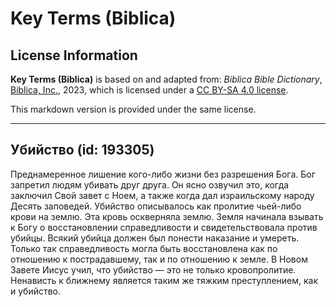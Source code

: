 # Key Terms (Biblica)

## License Information

**Key Terms (Biblica)** is based on and adapted from: _Biblica Bible Dictionary_, [Biblica, Inc.](https://www.biblica.com/), 2023, which is licensed under a [CC BY-SA 4.0 license](https://creativecommons.org/licenses/by-sa/4.0/legalcode.en).

This markdown version is provided under the same license.



--------------------------------

## Убийство (id: 193305)

Преднамеренное лишение кого\-либо жизни без разрешения Бога. Бог запретил людям убивать друг друга. Он ясно озвучил это, когда заключил Свой завет с Ноем, а также когда дал израильскому народу Десять заповедей. Убийство описывалось как пролитие чьей\-либо крови на землю. Эта кровь оскверняла землю. Земля начинала взывать к Богу о восстановлении справедливости и свидетельствовала против убийцы. Всякий убийца должен был понести наказание и умереть. Только так справедливость могла быть восстановлена как по отношению к пострадавшему, так и по отношению к земле. В Новом Завете Иисус учил, что убийство — это не только кровопролитие. Ненависть к ближнему является таким же тяжким преступлением, как и убийство.


